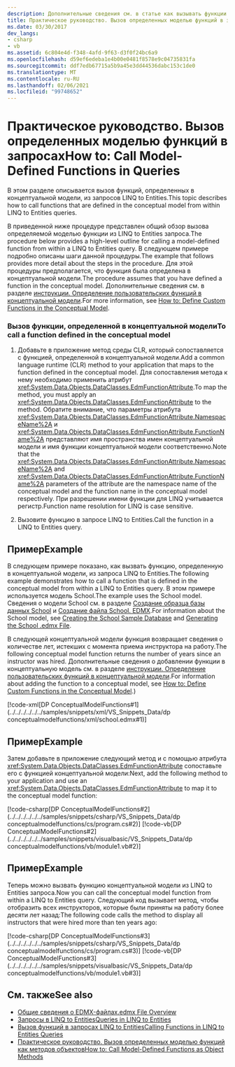 ```yaml
---
description: Дополнительные сведения см. в статье как вызывать функции Model-Defined в запросах.
title: Практическое руководство. Вызов определенных моделью функций в запросах
ms.date: 03/30/2017
dev_langs:
- csharp
- vb
ms.assetid: 6c804e4d-f348-4afd-9f63-d3f0f24bc6a9
ms.openlocfilehash: d59ef6edeba1e4b00e0481f8578e9c04735831fa
ms.sourcegitcommit: ddf7edb67715a5b9a45e3dd44536dabc153c1de0
ms.translationtype: MT
ms.contentlocale: ru-RU
ms.lasthandoff: 02/06/2021
ms.locfileid: "99748652"
---
```

# <a name="how-to-call-model-defined-functions-in-queries"></a><span data-ttu-id="04d3a-103">Практическое руководство. Вызов определенных моделью функций в запросах</span><span class="sxs-lookup"><span data-stu-id="04d3a-103">How to: Call Model-Defined Functions in Queries</span></span>

<span data-ttu-id="04d3a-104">В этом разделе описывается вызов функций, определенных в концептуальной модели, из запросов LINQ to Entities.</span><span class="sxs-lookup"><span data-stu-id="04d3a-104">This topic describes how to call functions that are defined in the conceptual model from within LINQ to Entities queries.</span></span>  
  
 <span data-ttu-id="04d3a-105">В приведенной ниже процедуре представлен общий обзор вызова определяемой моделью функции из LINQ to Entities запроса.</span><span class="sxs-lookup"><span data-stu-id="04d3a-105">The procedure below provides a high-level outline for calling a model-defined function from within a LINQ to Entities query.</span></span> <span data-ttu-id="04d3a-106">В следующем примере подробно описаны шаги данной процедуры.</span><span class="sxs-lookup"><span data-stu-id="04d3a-106">The example that follows provides more detail about the steps in the procedure.</span></span> <span data-ttu-id="04d3a-107">Для этой процедуры предполагается, что функция была определена в концептуальной модели.</span><span class="sxs-lookup"><span data-stu-id="04d3a-107">The procedure assumes that you have defined a function in the conceptual model.</span></span> <span data-ttu-id="04d3a-108">Дополнительные сведения см. в разделе [инструкции. Определение пользовательских функций в концептуальной модели](/previous-versions/dotnet/netframework-4.0/dd456812(v=vs.100)).</span><span class="sxs-lookup"><span data-stu-id="04d3a-108">For more information, see [How to: Define Custom Functions in the Conceptual Model](/previous-versions/dotnet/netframework-4.0/dd456812(v=vs.100)).</span></span>  
  
### <a name="to-call-a-function-defined-in-the-conceptual-model"></a><span data-ttu-id="04d3a-109">Вызов функции, определенной в концептуальной модели</span><span class="sxs-lookup"><span data-stu-id="04d3a-109">To call a function defined in the conceptual model</span></span>  
  
1. <span data-ttu-id="04d3a-110">Добавьте в приложение метод среды CLR, который сопоставляется с функцией, определенной в концептуальной модели.</span><span class="sxs-lookup"><span data-stu-id="04d3a-110">Add a common language runtime (CLR) method to your application that maps to the function defined in the conceptual model.</span></span> <span data-ttu-id="04d3a-111">Для сопоставления метода к нему необходимо применить атрибут <xref:System.Data.Objects.DataClasses.EdmFunctionAttribute>.</span><span class="sxs-lookup"><span data-stu-id="04d3a-111">To map the method, you must apply an <xref:System.Data.Objects.DataClasses.EdmFunctionAttribute> to the method.</span></span> <span data-ttu-id="04d3a-112">Обратите внимание, что параметры атрибута <xref:System.Data.Objects.DataClasses.EdmFunctionAttribute.NamespaceName%2A> и <xref:System.Data.Objects.DataClasses.EdmFunctionAttribute.FunctionName%2A> представляют имя пространства имен концептуальной модели и имя функции концептуальной модели соответственно.</span><span class="sxs-lookup"><span data-stu-id="04d3a-112">Note that the <xref:System.Data.Objects.DataClasses.EdmFunctionAttribute.NamespaceName%2A> and <xref:System.Data.Objects.DataClasses.EdmFunctionAttribute.FunctionName%2A> parameters of the attribute are the namespace name of the conceptual model and the function name in the conceptual model respectively.</span></span> <span data-ttu-id="04d3a-113">При разрешении имени функции для LINQ учитывается регистр.</span><span class="sxs-lookup"><span data-stu-id="04d3a-113">Function name resolution for LINQ is case sensitive.</span></span>  
  
2. <span data-ttu-id="04d3a-114">Вызовите функцию в запросе LINQ to Entities.</span><span class="sxs-lookup"><span data-stu-id="04d3a-114">Call the function in a LINQ to Entities query.</span></span>  
  
## <a name="example"></a><span data-ttu-id="04d3a-115">Пример</span><span class="sxs-lookup"><span data-stu-id="04d3a-115">Example</span></span>  

 <span data-ttu-id="04d3a-116">В следующем примере показано, как вызвать функцию, определенную в концептуальной модели, из запроса LINQ to Entities.</span><span class="sxs-lookup"><span data-stu-id="04d3a-116">The following example demonstrates how to call a function that is defined in the conceptual model from within a LINQ to Entities query.</span></span> <span data-ttu-id="04d3a-117">В этом примере используется модель School.</span><span class="sxs-lookup"><span data-stu-id="04d3a-117">The example uses the School model.</span></span> <span data-ttu-id="04d3a-118">Сведения о модели School см. в разделе [Создание образца базы данных School](/previous-versions/dotnet/netframework-4.0/bb399731(v=vs.100)) и [Создание файла School. EDMX](/previous-versions/dotnet/netframework-4.0/bb399739(v=vs.100)).</span><span class="sxs-lookup"><span data-stu-id="04d3a-118">For information about the School model, see [Creating the School Sample Database](/previous-versions/dotnet/netframework-4.0/bb399731(v=vs.100)) and [Generating the School .edmx File](/previous-versions/dotnet/netframework-4.0/bb399739(v=vs.100)).</span></span>  
  
 <span data-ttu-id="04d3a-119">В следующей концептуальной модели функция возвращает сведения о количестве лет, истекших с момента приема инструктора на работу.</span><span class="sxs-lookup"><span data-stu-id="04d3a-119">The following conceptual model function returns the number of years since an instructor was hired.</span></span> <span data-ttu-id="04d3a-120">Дополнительные сведения о добавлении функции в концептуальную модель см. в разделе [инструкции. Определение пользовательских функций в концептуальной модели](/previous-versions/dotnet/netframework-4.0/dd456812(v=vs.100)).</span><span class="sxs-lookup"><span data-stu-id="04d3a-120">For information about adding the function to a conceptual model, see [How to: Define Custom Functions in the Conceptual Model](/previous-versions/dotnet/netframework-4.0/dd456812(v=vs.100)).)</span></span>  
  
 [!code-xml[DP ConceptualModelFunctions#1](../../../../../../samples/snippets/xml/VS_Snippets_Data/dp conceptualmodelfunctions/xml/school.edmx#1)]
  
## <a name="example"></a><span data-ttu-id="04d3a-121">Пример</span><span class="sxs-lookup"><span data-stu-id="04d3a-121">Example</span></span>  

 <span data-ttu-id="04d3a-122">Затем добавьте в приложение следующий метод и с помощью атрибута <xref:System.Data.Objects.DataClasses.EdmFunctionAttribute> сопоставьте его с функцией концептуальной модели:</span><span class="sxs-lookup"><span data-stu-id="04d3a-122">Next, add the following method to your application and use an <xref:System.Data.Objects.DataClasses.EdmFunctionAttribute> to map it to the conceptual model function:</span></span>  
  
 [!code-csharp[DP ConceptualModelFunctions#2](../../../../../../samples/snippets/csharp/VS_Snippets_Data/dp conceptualmodelfunctions/cs/program.cs#2)]
 [!code-vb[DP ConceptualModelFunctions#2](../../../../../../samples/snippets/visualbasic/VS_Snippets_Data/dp conceptualmodelfunctions/vb/module1.vb#2)]  
  
## <a name="example"></a><span data-ttu-id="04d3a-123">Пример</span><span class="sxs-lookup"><span data-stu-id="04d3a-123">Example</span></span>  

 <span data-ttu-id="04d3a-124">Теперь можно вызвать функцию концептуальной модели из LINQ to Entities запроса.</span><span class="sxs-lookup"><span data-stu-id="04d3a-124">Now you can call the conceptual model function from within a LINQ to Entities query.</span></span> <span data-ttu-id="04d3a-125">Следующий код вызывает метод, чтобы отобразить всех инструкторов, которые были приняты на работу более десяти лет назад:</span><span class="sxs-lookup"><span data-stu-id="04d3a-125">The following code calls the method to display all instructors that were hired more than ten years ago:</span></span>  
  
 [!code-csharp[DP ConceptualModelFunctions#3](../../../../../../samples/snippets/csharp/VS_Snippets_Data/dp conceptualmodelfunctions/cs/program.cs#3)]
 [!code-vb[DP ConceptualModelFunctions#3](../../../../../../samples/snippets/visualbasic/VS_Snippets_Data/dp conceptualmodelfunctions/vb/module1.vb#3)]  
  
## <a name="see-also"></a><span data-ttu-id="04d3a-126">См. также</span><span class="sxs-lookup"><span data-stu-id="04d3a-126">See also</span></span>

- <span data-ttu-id="04d3a-127">[Общие сведения о EDMX-файлах](/previous-versions/dotnet/netframework-4.0/cc982042(v=vs.100))</span><span class="sxs-lookup"><span data-stu-id="04d3a-127">[.edmx File Overview](/previous-versions/dotnet/netframework-4.0/cc982042(v=vs.100))</span></span>
- [<span data-ttu-id="04d3a-128">Запросы в LINQ to Entities</span><span class="sxs-lookup"><span data-stu-id="04d3a-128">Queries in LINQ to Entities</span></span>](queries-in-linq-to-entities.md)
- [<span data-ttu-id="04d3a-129">Вызов функций в запросах LINQ to Entities</span><span class="sxs-lookup"><span data-stu-id="04d3a-129">Calling Functions in LINQ to Entities Queries</span></span>](calling-functions-in-linq-to-entities-queries.md)
- [<span data-ttu-id="04d3a-130">Практическое руководство. Вызов определенных моделью функций как методов объектов</span><span class="sxs-lookup"><span data-stu-id="04d3a-130">How to: Call Model-Defined Functions as Object Methods</span></span>](how-to-call-model-defined-functions-as-object-methods.md)
